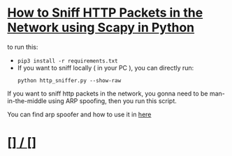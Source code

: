 # [How to Sniff HTTP Packets in the Network using Scapy in Python](https://www.thepythoncode.com/article/sniff-http-requests-scapy-python)
to run this:
- `pip3 install -r requirements.txt`
- If you want to sniff locally ( in your PC ), you can directly run:
    ```
    python http_sniffer.py --show-raw
    ```
If you want to sniff http packets in the network, you gonna need to be man-in-the-middle using ARP spoofing, then you run this script.

You can find arp spoofer and how to use it in [here](../arp-spoofer/)
##
# [[] / []]()